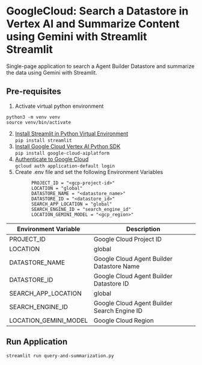 # GoogleCloud: Search a Datastore in Vertex AI and Summarize Content using Gemini with Streamlit Streamlit
Single-page application to search a Agent Builder Datastore and summarize the data using Gemini with Streamlit.  

## Pre-requisites
1. Activate virtual python environment
```
python3 -m venv venv
source venv/bin/activate
```
2. [Install Streamlit in Python Virtual Environment](https://docs.streamlit.io/library/get-started/installation) \
   ``` pip install streamlit ```
3. [Install Google Cloud Vertex AI Python SDK](https://cloud.google.com/vertex-ai/docs/start/install-sdk) \
   ``` pip install google-cloud-aiplatform ```
4. [Authenticate to Google Cloud](https://cloud.google.com/sdk/gcloud/reference/auth/application-default/login) \
   ``` gcloud auth application-default login ```
5. Create .env file and set the following Environment Variables 
   ```
         PROJECT_ID = "<gcp-project-id>"
         LOCATION = "global"
         DATASTORE_NAME = "<datastore_name>"
         DATASTORE_ID = "<datastore_id>"
         SEARCH_APP_LOCATION = "global"
         SEARCH_ENGINE_ID = "search_engine_id"
         LOCATION_GEMINI_MODEL = "<gcp_region>"
   ```
   
| **Environment Variable** | **Description** |
| --- | --- |
| PROJECT_ID | Google Cloud Project ID |
| LOCATION | global |
| DATASTORE_NAME | Google Cloud Agent Builder Datastore Name |
| DATASTORE_ID | Google Cloud Agent Builder Datastore ID |
| SEARCH_APP_LOCATION | global |
| SEARCH_ENGINE_ID | Google Cloud Agent Builder Search Engine ID |
| LOCATION_GEMINI_MODEL | Google Cloud Region |


## Run Application
`streamlit run query-and-summarization.py`